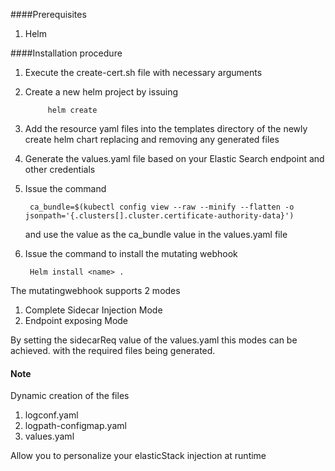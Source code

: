 ####Prerequisites 

1. Helm

####Installation procedure

1. Execute the create-cert.sh file with necessary arguments
2. Create a new helm project by issuing
        
            helm create
            
3. Add the resource yaml files into the templates directory of the newly 
create helm chart replacing and removing any generated files
4. Generate the values.yaml file based on your Elastic Search endpoint and
other credentials
5. Issue the command 

        ca_bundle=$(kubectl config view --raw --minify --flatten -o jsonpath='{.clusters[].cluster.certificate-authority-data}')
        
   and use the value as the ca_bundle value in the values.yaml file
   
6. Issue the command to install the mutating webhook

        Helm install <name> .
        
The mutatingwebhook supports 2 modes
1. Complete Sidecar Injection Mode
2. Endpoint exposing Mode

By setting the sidecarReq value of the values.yaml this modes can be achieved. with the required files being generated.
#### Note
Dynamic creation of the files
   1. logconf.yaml
   2. logpath-configmap.yaml
   3. values.yaml
   
Allow you to personalize your elasticStack injection at runtime
        